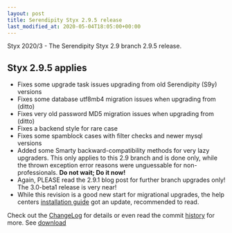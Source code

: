 ```yaml
---
layout: post
title: Serendipity Styx 2.9.5 release
last_modified_at: 2020-05-04T18:05:00+00:00
---
```


Styx 2020/3 - The Serendipity Styx 2.9 branch 2.9.5 release.

## Styx 2.9.5 applies

  - Fixes some upgrade task issues upgrading from old Serendipity (S9y) versions
  - Fixes some database utf8mb4 migration issues when upgrading from  (ditto)
  - Fixes very old password MD5 migration issues when upgrading from (ditto)
  - Fixes a backend style for rare case
  - Fixes some spamblock cases with filter checks and newer mysql versions
  - Added some Smarty backward-compatibility methods for very lazy upgraders. This only applies to this 2.9 branch and is done only, while the thrown exception error reasons were unguessable for non-professionals. **Do not wait; Do it now!**
  - Again, PLEASE read the 2.9.1 blog post for further branch upgrades only! The 3.0-beta1 release is very near!
  - While this revision is a good new start for migrational upgrades, the help centers [installation guide](https://ophian.github.io/hc/en/installation.html#user-content-the-important-upgraders-howto---step-by-step-guide) got an update, recommended to read.

Check out the [ChangeLog](https://github.com/ophian/styx/blob/2.9.5/docs/NEWS) for details or even read the commit [history](https://github.com/ophian/styx/commits/2.9.5) for more. See [download](https://github.com/ophian/styx/releases/tag/2.9.5)
